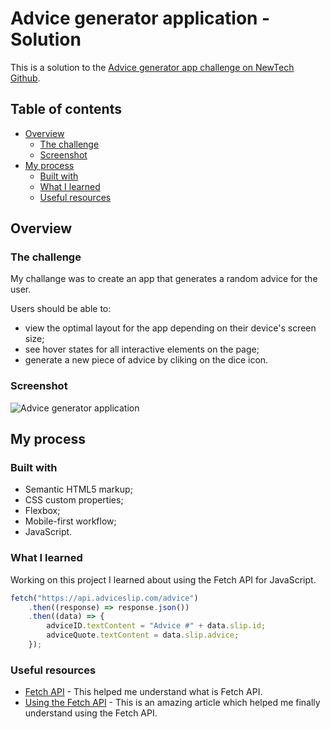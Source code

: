 # Advice generator application - Solution

This is a solution to the [Advice generator app challenge on NewTech Github](https://github.com/Newtech-Academy/28feb_group/tree/Project-Advice-Generator-App).

## Table of contents

- [Overview](#overview)
  - [The challenge](#the-challenge)
  - [Screenshot](#screenshot)
- [My process](#my-process)
  - [Built with](#built-with)
  - [What I learned](#what-i-learned)
  - [Useful resources](#useful-resources)

## Overview

### The challenge

My challange was to create an app that generates a random advice for the user.

Users should be able to:

- view the optimal layout for the app depending on their device's screen size;
- see hover states for all interactive elements on the page;
- generate a new piece of advice by cliking on the dice icon.

### Screenshot

![Advice generator application](https://i.imgur.com/UQzRO6N.png)

<!-- ### Links

- Solution URL: [Add solution URL here](https://your-solution-url.com)
- Live Site URL: [Add live site URL here](https://your-live-site-url.com) -->

## My process

### Built with

- Semantic HTML5 markup;
- CSS custom properties;
- Flexbox;
- Mobile-first workflow;
- JavaScript.

### What I learned

Working on this project I learned about using the Fetch API for JavaScript.

```js
fetch("https://api.adviceslip.com/advice")
    .then((response) => response.json())
    .then((data) => {
        adviceID.textContent = "Advice #" + data.slip.id;
        adviceQuote.textContent = data.slip.advice;
    });
```

### Useful resources

- [Fetch API](https://developer.mozilla.org/en-US/docs/Web/API/Fetch_API) - This helped me understand what is Fetch API.
- [Using the Fetch API](https://developer.mozilla.org/en-US/docs/Web/API/Fetch_API/Using_Fetch) - This is an amazing article which helped me finally understand using the Fetch API.
